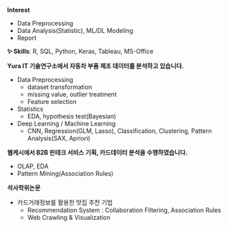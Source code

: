 **Interest**
- Data Preprocessing
- Data Analysis(Statistic), ML/DL Modeling
- Report

**✨ Skills**: R, SQL, Python, Keras, Tableau, MS-Office


**Yura IT 기술연구소에서 자동차 부품 제조 데이터를 분석하고 있습니다.**
- Data Preprocessing
  - dataset transformation
  - missing value, outlier treatment
  - Feature selection
- Statistics
  - EDA, hypothesis test(Bayesian)
- Deep Learning / Machine Learning 
  - CNN, Regression(GLM, Lasso), Classification, Clustering, Pattern Analysis(SAX, Apriori)

  
**웹케시에서 B2B 핀테크 서비스 기획, 카드데이터 분석을 수행하였습니다.**
- OLAP, EDA
- Pattern Mining(Association Rules)

**석사학위논문**
- 카드거래정보를 활용한 맛집 추천 기법
  - Recommendation System : Collaboration Filtering, Association Rules
  - Web Crawling & Visualization
